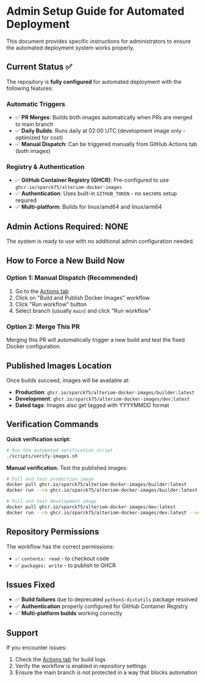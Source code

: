 # Admin Setup Guide for Automated Deployment

This document provides specific instructions for administrators to ensure the automated deployment system works properly.

## Current Status ✅

The repository is **fully configured** for automated deployment with the following features:

### Automatic Triggers
- ✅ **PR Merges**: Builds both images automatically when PRs are merged to main branch
- ✅ **Daily Builds**: Runs daily at 02:00 UTC (development image only - optimized for cost)
- ✅ **Manual Dispatch**: Can be triggered manually from GitHub Actions tab (both images)

### Registry & Authentication
- ✅ **GitHub Container Registry (GHCR)**: Pre-configured to use `ghcr.io/sparck75/alteriom-docker-images`
- ✅ **Authentication**: Uses built-in `GITHUB_TOKEN` - no secrets setup required
- ✅ **Multi-platform**: Builds for linux/amd64 and linux/arm64

## Admin Actions Required: NONE

The system is ready to use with no additional admin configuration needed.

## How to Force a New Build Now

### Option 1: Manual Dispatch (Recommended)
1. Go to the [Actions tab](https://github.com/sparck75/alteriom-docker-images/actions)
2. Click on "Build and Publish Docker Images" workflow
3. Click "Run workflow" button
4. Select branch (usually `main`) and click "Run workflow"

### Option 2: Merge This PR
Merging this PR will automatically trigger a new build and test the fixed Docker configuration.

## Published Images Location

Once builds succeed, images will be available at:
- **Production**: `ghcr.io/sparck75/alteriom-docker-images/builder:latest`
- **Development**: `ghcr.io/sparck75/alteriom-docker-images/dev:latest`
- **Dated tags**: Images also get tagged with YYYYMMDD format

## Verification Commands

**Quick verification script:**
```bash
# Run the automated verification script
./scripts/verify-images.sh
```

**Manual verification:**
Test the published images:
```bash
# Pull and test production image
docker pull ghcr.io/sparck75/alteriom-docker-images/builder:latest
docker run --rm ghcr.io/sparck75/alteriom-docker-images/builder:latest --version

# Pull and test development image  
docker pull ghcr.io/sparck75/alteriom-docker-images/dev:latest
docker run --rm ghcr.io/sparck75/alteriom-docker-images/dev:latest --version
```

## Repository Permissions

The workflow has the correct permissions:
- ✅ `contents: read` - to checkout code
- ✅ `packages: write` - to publish to GHCR

## Issues Fixed

- ✅ **Build failures** due to deprecated `python3-distutils` package resolved
- ✅ **Authentication** properly configured for GitHub Container Registry
- ✅ **Multi-platform builds** working correctly

## Support

If you encounter issues:
1. Check the [Actions tab](https://github.com/sparck75/alteriom-docker-images/actions) for build logs
2. Verify the workflow is enabled in repository settings
3. Ensure the main branch is not protected in a way that blocks automation